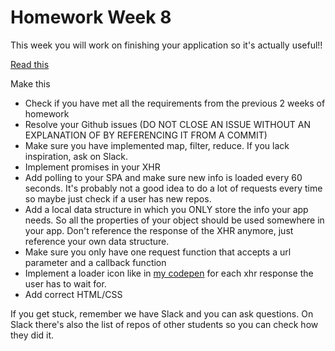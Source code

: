 # Homework Week 8
This week you will work on finishing your application so it's actually useful!!

[Read this](https://github.com/HackYourFuture/JavaScript/blob/laurens_thomas/Week8/README.md)

Make this
- Check if you have met all the requirements from the previous 2 weeks of homework
- Resolve your Github issues (DO NOT CLOSE AN ISSUE WITHOUT AN EXPLANATION OF BY REFERENCING IT FROM A COMMIT)
- Make sure you have implemented map, filter, reduce. If you lack inspiration, ask on Slack.
- Implement promises in your XHR
- Add polling to your SPA and make sure new info is loaded every 60 seconds. It's probably not a good idea to do a lot of requests every time so maybe just check if a user has new repos.
- Add a local data structure in which you ONLY store the info your app needs. So all the properties of your object should be used somewhere in your app. Don't reference the response of the XHR anymore, just reference your own data structure.
- Make sure you only have one request function that accepts a url parameter and a callback function
- Implement a loader icon like in [my codepen](https://codepen.io/Razpudding/pen/BRGqJw) for each xhr response the user has to wait for.
- Add correct HTML/CSS

If you get stuck, remember we have Slack and you can ask questions. On Slack there's also the list of repos of other students so you can check how they did it.
